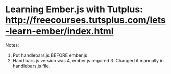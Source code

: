 Learning Ember.js with Tutplus: http://freecourses.tutsplus.com/lets-learn-ember/index.html
==============
Notes:

1. Put handlebars.js BEFORE ember.js
2. Handlbars.js version was 4, ember.js required 3. Changed it manually in handlebars.js file.
